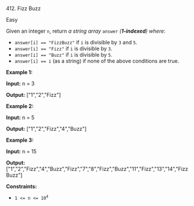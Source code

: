 ﻿412\. Fizz Buzz

Easy

Given an integer `n`, return _a string array_ `answer` _(**1-indexed**) where_:

*   `answer[i] == "FizzBuzz"` if `i` is divisible by `3` and `5`.
*   `answer[i] == "Fizz"` if `i` is divisible by `3`.
*   `answer[i] == "Buzz"` if `i` is divisible by `5`.
*   `answer[i] == i` (as a string) if none of the above conditions are true.

**Example 1:**

**Input:** n = 3

**Output:** ["1","2","Fizz"] 

**Example 2:**

**Input:** n = 5

**Output:** ["1","2","Fizz","4","Buzz"] 

**Example 3:**

**Input:** n = 15

**Output:** ["1","2","Fizz","4","Buzz","Fizz","7","8","Fizz","Buzz","11","Fizz","13","14","FizzBuzz"] 

**Constraints:**

*   <code>1 <= n <= 10<sup>4</sup></code>